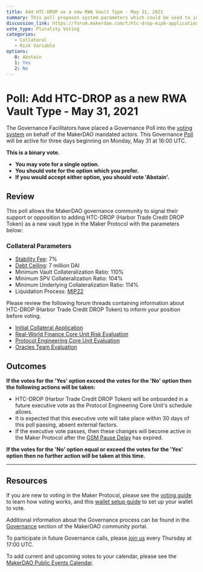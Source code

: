 ```yaml
---
title: Add HTC-DROP as a new RWA Vault Type - May 31, 2021
summary: This poll proposes system parameters which could be used to initialize HTC-DROP as a new RWA vault type.
discussion_link: https://forum.makerdao.com/t/htc-drop-mip6-application-harbor-trade-credit-drop-short-term-trade-receivables/3502
vote_type: Plurality Voting
categories:
   - Collateral
   - Risk Variable
options:
   0: Abstain
   1: Yes
   2: No
---
```

# Poll: Add HTC-DROP as a new RWA Vault Type - May 31, 2021

The Governance Facilitators have placed a Governance Poll into the [voting system](https://vote.makerdao.com/polling) on behalf of the MakerDAO mandated actors. This Governance [Poll](https://community-development.makerdao.com/en/learn/governance/on-chain-gov) will be active for three days beginning on Monday, May 31 at 16:00 UTC.

**This is a binary vote.** 
- **You may vote for a single option.** 
- **You should vote for the option which you prefer.**
- **If you would accept either option, you should vote 'Abstain'.**

## Review

This poll allows the MakerDAO governance community to signal their support or opposition to adding HTC-DROP (Harbor Trade Credit DROP Token) as a new vault type in the Maker Protocol with the parameters below:

### Collateral Parameters

* [Stability Fee](https://community-development.makerdao.com/en/learn/governance/param-stability-fee): 7%
* [Debt Ceiling](https://community-development.makerdao.com/en/learn/governance/param-debt-ceiling): 7 million DAI
* Minimum Vault Collateralization Ratio: 110%
* Minimum SPV Collateralization Ratio: 104%
* Minimum Underlying Collateralization Ratio: 114%
* Liquidation Process: [MIP22](https://mips.makerdao.com/mips/details/MIP22)

Please review the following forum threads containing information about HTC-DROP (Harbor Trade Credit DROP Token) to inform your position before voting.
* [Initial Collateral Application](https://forum.makerdao.com/t/htc-drop-mip6-application-harbor-trade-credit-drop-short-term-trade-receivables/3502)
* [Real-World Finance Core Unit Risk Evaluation](https://forum.makerdao.com/t/htc-drop-collateral-onboarding-risk-evaluation/8001)
* [Protocol Engineering Core Unit Evaluation](https://forum.makerdao.com/t/rwa004-ht2drp-htc-drop-mip22-token-protocol-engineering-domain-team-assessment/8416)
* [Oracles Team Evaluation](https://forum.makerdao.com/t/rwa-004-htc-drop-collateral-onboarding-oracle-assessment-mip10c3-sp30/8400)

## Outcomes

**If the votes for the 'Yes' option exceed the votes for the 'No' option then the following actions will be taken:**
* HTC-DROP (Harbor Trade Credit DROP Token) will be onboarded in a future executive vote as the Protocol Engineering Core Unit's schedule allows. 
* It is expected that this executive vote will take place within 30 days of this poll passing, absent external factors.
* If the executive vote passes, then these changes will become active in the Maker Protocol after the [GSM Pause Delay](https://community-development.makerdao.com/en/learn/governance/param-gsm-pause-delay) has expired.

**If the votes for the 'No' option equal or exceed the votes for the 'Yes' option then no further action will be taken at this time.**

---

## Resources

If you are new to voting in the Maker Protocol, please see the [voting guide](https://community-development.makerdao.com/en/learn/governance/how-voting-works/) to learn how voting works, and this [wallet setup guide](https://community-development.makerdao.com/en/learn/governance/voting-setup/) to set up your wallet to vote.

Additional information about the Governance process can be found in the [Governance](https://community-development.makerdao.com/en/learn/governance) section of the MakerDAO community portal.

To participate in future Governance calls, please [join us](https://github.com/makerdao/community/tree/master/governance/governance-and-risk-meetings) every Thursday at 17:00 UTC.

To add current and upcoming votes to your calendar, please see the [MakerDAO Public Events Calendar](https://calendar.google.com/calendar/embed?src=makerdao.com_3efhm2ghipksegl009ktniomdk%40group.calendar.google.com&ctz=UTC&mode=week&showCalendars=0&showPrint=0).

